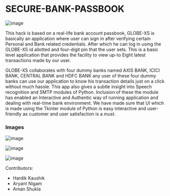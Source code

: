 # SECURE-BANK-PASSBOOK
![image](https://user-images.githubusercontent.com/58857069/135222729-d539afc3-f11b-4175-9fc2-9b43db2eb6ca.png)

This hack is based on a real-life bank account passbook, GLOBE-XS is basically an application where user can sign in after verifying certain Personal and Bank related credentials. After which he can log in using the GLOBE-XS id allotted and four-digit pin that the user sets. This is a basic level application that provides the facility to view up-to Eight latest transactions made by our user.

GLOBE-XS collaborates with four dummy banks named AXIS BANK, ICICI BANK, CENTRAL BANK and HDFC BANK any user of these four dummy banks can use our application to know his transaction details just on a click without much hassle. This app also gives a subtle insight into Speech recognition and SMTP modules of Python. Inclusion of these the module has enabled an Interactive and Authentic way of running application and dealing with real-time bank environment. We have made sure that UI which is made using the Tkinter module of Python is easy interactive and user-friendly as customer and user satisfaction is a must.

### Images

![image](https://user-images.githubusercontent.com/58857069/135225609-15243287-71e9-4bba-9cef-cd542c59d1e2.png)

![image](https://user-images.githubusercontent.com/58857069/135225647-fecacad2-944f-4d1e-a1ef-b421f1366b6b.png)

![image](https://user-images.githubusercontent.com/58857069/135231843-8c783f0e-da35-4e18-98a5-47e64b1cb349.png)


Contributors: 
- Hardik Kaushik
- Aryant Nigam
- Aman Shukla
